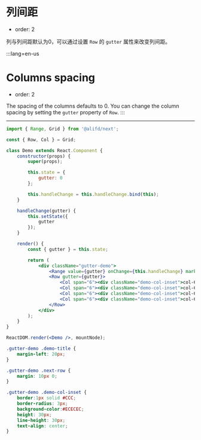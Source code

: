 # 列间距

- order: 2

列与列间距默认为0，可以通过设置 `Row` 的 `gutter` 属性来改变列间距。

:::lang=en-us
# Columns spacing

- order: 2

The spacing of the columns defaults to 0. You can change the column spacing by setting the `gutter` property of `Row`.
:::

----

````jsx
import { Range, Grid } from '@alifd/next';

const { Row, Col } = Grid;

class Demo extends React.Component {
    constructor(props) {
        super(props);

        this.state = {
            gutter: 0
        };

        this.handleChange = this.handleChange.bind(this);
    }

    handleChange(gutter) {
        this.setState({
            gutter
        });
    }

    render() {
        const { gutter } = this.state;

        return (
            <div className="gutter-demo">
                <Range value={gutter} onChange={this.handleChange} marks={4} step={4} max={16} hasTip={false} style={{ width: '400px', marginLeft: '20px', marginTop: '30px' }} />
                <Row gutter={gutter}>
                    <Col span="6"><div className="demo-col-inset">col-6</div></Col>
                    <Col span="6"><div className="demo-col-inset">col-6</div></Col>
                    <Col span="6"><div className="demo-col-inset">col-6</div></Col>
                    <Col span="6"><div className="demo-col-inset">col-6</div></Col>
                </Row>
            </div>
        );
    }
}

ReactDOM.render(<Demo />, mountNode);
````

````css
.gutter-demo .demo-title {
    margin-left: 20px;
}

.gutter-demo .next-row {
    margin: 10px 0;
}

.gutter-demo .demo-col-inset {
    border:1px solid #CCC;
    border-radius: 3px;
    background-color:#ECECEC;
    height: 30px;
    line-height: 30px;
    text-align: center;
}
````
